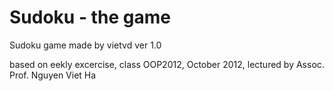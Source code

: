 Sudoku - the game
=================

Sudoku game made by vietvd
ver 1.0

based on eekly excercise, class OOP2012, October 2012, lectured by Assoc. Prof. Nguyen Viet Ha
